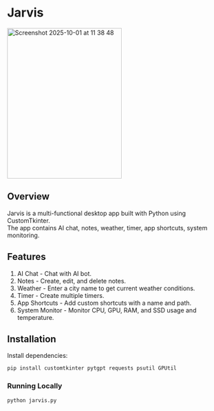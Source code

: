 # Jarvis 

<img width="266" height="349" alt="Screenshot 2025-10-01 at 11 38 48" src="https://github.com/user-attachments/assets/a43cb8e1-4fd6-4e39-ad79-4406ae64a704" />


## Overview
Jarvis is a multi-functional desktop app built with Python using CustomTkinter.  
The app contains AI chat, notes, weather, timer, app shortcuts, system monitoring.

## Features
1. AI Chat - Chat with AI bot.  
2. Notes - Create, edit, and delete notes.  
3. Weather - Enter a city name to get current weather conditions.  
4. Timer - Create multiple timers.  
5. App Shortcuts - Add custom shortcuts with a name and path.
6. System Monitor - Monitor CPU, GPU, RAM, and SSD usage and temperature.  

## Installation

Install dependencies:
```bash
pip install customtkinter pytgpt requests psutil GPUtil
```

### Running Locally
```bash
python jarvis.py
```
